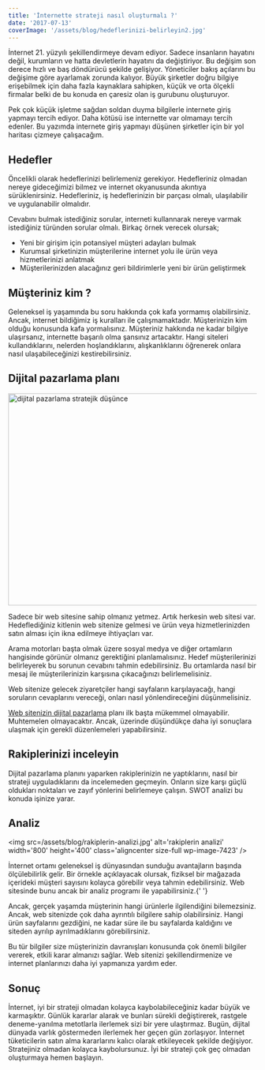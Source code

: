 ```yaml
---
title: 'İnternette strateji nasıl oluşturmalı ?'
date: '2017-07-13'
coverImage: '/assets/blog/hedeflerinizi-belirleyin2.jpg'
---
```


İnternet 21. yüzyılı şekillendirmeye devam ediyor. Sadece insanların hayatını değil, kurumların ve hatta devletlerin hayatını da değiştiriyor. Bu değişim son derece hızlı ve baş döndürücü şekilde gelişiyor. Yöneticiler bakış açılarını bu değişime göre ayarlamak zorunda kalıyor. Büyük şirketler doğru bilgiye erişebilmek için daha fazla kaynaklara sahipken, küçük ve orta ölçekli firmalar belki de bu konuda en çaresiz olan iş gurubunu oluşturuyor.

Pek çok küçük işletme sağdan soldan duyma bilgilerle internete giriş yapmayı tercih ediyor. Daha kötüsü ise internette var olmamayı tercih edenler. Bu yazımda internete giriş yapmayı düşünen şirketler için bir yol haritası çizmeye çalışacağım.

## Hedefler

Öncelikli olarak hedeflerinizi belirlemeniz gerekiyor. Hedefleriniz olmadan nereye gideceğimizi bilmez ve internet okyanusunda akıntıya sürüklenirsiniz. Hedefleriniz, iş hedeflerinizin bir parçası olmalı, ulaşılabilir ve uygulanabilir olmalıdır.

Cevabını bulmak istediğiniz sorular, interneti kullannarak nereye varmak istediğiniz türünden sorular olmalı.
Birkaç örnek verecek olursak;

- Yeni bir girişim için potansiyel müşteri adayları bulmak
- Kurumsal şirketinizin müşterilerine internet yolu ile ürün veya hizmetlerinizi anlatmak
- Müşterilerinizden alacağınız geri bildirimlerle yeni bir ürün geliştirmek

## Müşteriniz kim ?

Geleneksel iş yaşamında bu soru hakkında çok kafa yormamış olabilirsiniz. Ancak, internet bildiğimiz iş kuralları ile çalışmamaktadır. Müşterinizin kim olduğu konusunda kafa yormalısınız. Müşteriniz hakkında ne kadar bilgiye ulaşırsanız, internette başarılı olma şansınız artacaktır. Hangi siteleri kullandıklarını, nelerden hoşlandıklarını, alışkanlıklarını öğrenerek onlara nasıl ulaşabileceğinizi kestirebilirsiniz.

## Dijital pazarlama planı

<img
  src='/assets/blog/dijital-pazarlama-stratejik-dusunce.jpg'
  alt='dijital pazarlama stratejik düşünce'
  width='793'
  height='430'
/>

Sadece bir web sitesine sahip olmanız yetmez. Artık herkesin web sitesi var.
Hedeflediğiniz kitlenin web sitenize gelmesi ve ürün veya hizmetlerinizden satın alması için ikna edilmeye ihtiyaçları var.

Arama motorları başta olmak üzere sosyal medya ve diğer ortamların hangisinde görünür olmanız gerektiğini planlamalısınız. Hedef müşterilerinizi belirleyerek bu sorunun cevabını tahmin edebilirsiniz. Bu ortamlarda nasıl bir mesaj ile müşterilerinizin karşısına çıkacağınızı belirlemelisiniz.

Web sitenize gelecek ziyaretçiler hangi sayfaların karşılayacağı, hangi soruların cevaplarını vereceği, onları nasıl yönlendireceğini düşünmelisiniz.

[Web sitenizin dijital pazarlama](https://pazarlama.info.tr) planı ilk başta mükemmel olmayabilir. Muhtemelen olmayacaktır. Ancak, üzerinde düşündükçe daha iyi sonuçlara ulaşmak için gerekli düzenlemeleri yapabilirsiniz.

## Rakiplerinizi inceleyin

Dijital pazarlama planını yaparken rakiplerinizin ne yaptıklarını, nasıl bir strateji uyguladıklarını da incelemeden geçmeyin. Onların size karşı güçlü oldukları noktaları ve zayıf yönlerini belirlemeye çalışın. SWOT analizi bu konuda işinize yarar.

## Analiz

<img
src=/assets/blog/rakiplerin-analizi.jpg'
alt='rakiplerin analizi'
width='800'
height='400'
class='aligncenter size-full wp-image-7423'
/>

İnternet ortamı geleneksel iş dünyasından sunduğu avantajların başında
ölçülebilirlik gelir. Bir örnekle açıklayacak olursak, fiziksel bir mağazada
içerideki müşteri sayısını kolayca görebilir veya tahmin edebilirsiniz. Web
sitesinde bunu ancak bir analiz programı ile yapabilirsiniz.{' '}

Ancak, gerçek yaşamda müşterinin hangi ürünlerle ilgilendiğini bilemezsiniz. Ancak, web sitenizde çok daha ayrıntılı bilgilere sahip olabilirsiniz. Hangi ürün sayfalarını gezdiğini, ne kadar süre ile bu sayfalarda kaldığını ve siteden ayrılıp ayrılmadıklarını görebilirsiniz.

Bu tür bilgiler size müşterinizin davranışları konusunda çok önemli bilgiler vererek, etkili karar almanızı sağlar. Web sitenizi şekillendirmenize ve internet planlarınızı daha iyi yapmanıza yardım eder.

## Sonuç

İnternet, iyi bir strateji olmadan kolayca kaybolabileceğiniz kadar büyük ve karmaşıktır. Günlük kararlar alarak ve bunları sürekli değiştirerek, rastgele deneme-yanılma metotlarla ilerlemek sizi bir yere ulaştırmaz. Bugün, dijital dünyada varlık göstermeden ilerlemek her geçen gün zorlaşıyor. İnternet tüketicilerin satın alma kararlarını kalıcı olarak etkileyecek şekilde değişiyor. Stratejiniz olmadan kolayca kaybolursunuz. İyi bir strateji çok geç olmadan oluşturmaya hemen başlayın.
